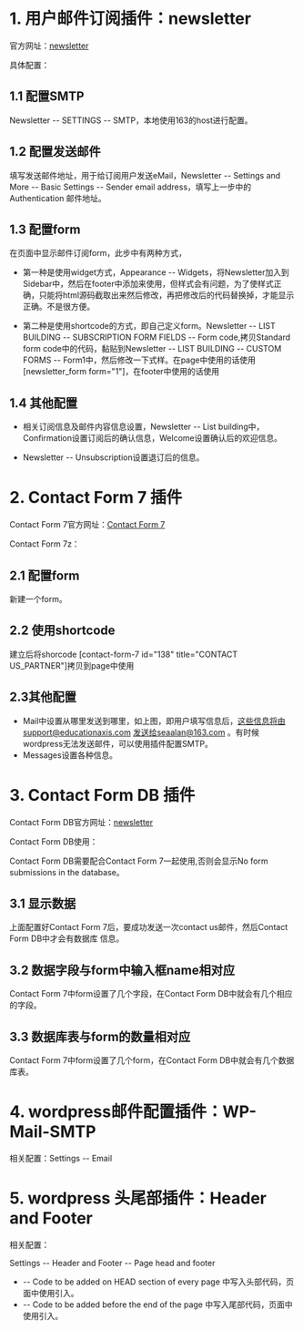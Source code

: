 

# 1. 用户邮件订阅插件：newsletter

官方网址：[newsletter](http://www.thenewsletterplugin.com/)

具体配置：

## 1.1 配置SMTP

Newsletter -- SETTINGS -- SMTP，本地使用163的host进行配置。

## 1.2 配置发送邮件

填写发送邮件地址，用于给订阅用户发送eMail，Newsletter -- Settings and More -- Basic Settings -- Sender email address，填写上一步中的Authentication 邮件地址。

## 1.3 配置form

在页面中显示邮件订阅form，此步中有两种方式，

- 第一种是使用widget方式，Appearance -- Widgets，将Newsletter加入到Sidebar中，然后在footer中添加<?php get_sidebar(); ?>来使用，但样式会有问题，为了使样式正确，只能将html源码截取出来然后修改，再把修改后的代码替换掉<?php get_sidebar(); ?>，才能显示正确。不是很方便。

- 第二种是使用shortcode的方式，即自己定义form。Newsletter -- LIST BUILDING -- SUBSCRIPTION FORM FIELDS -- Form code,拷贝Standard form code中的代码，黏贴到Newsletter -- LIST BUILDING -- CUSTOM FORMS -- Form1中，然后修改一下式样。在page中使用的话使用[newsletter_form form="1"]，在footer中使用的话使用<?php echo do_shortcode("[newsletter_form form='1']"); ?>

## 1.4 其他配置

- 相关订阅信息及邮件内容信息设置，Newsletter -- List building中，Confirmation设置订阅后的确认信息，Welcome设置确认后的欢迎信息。

- Newsletter -- Unsubscription设置退订后的信息。

# 2. Contact Form 7 插件

Contact Form 7官方网址：[Contact Form 7](http://contactform7.com/)

Contact Form 7z：

## 2.1 配置form

新建一个form。

## 2.2 使用shortcode

建立后将shorcode [contact-form-7 id="138" title="CONTACT US_PARTNER"]拷贝到page中使用

## 2.3其他配置

- Mail中设置从哪里发送到哪里，如上图，即用户填写信息后，这些信息将由support@educationaxis.com
发送给seaalan@163.com 。有时候wordpress无法发送邮件，可以使用插件配置SMTP。
- Messages设置各种信息。

# 3. Contact Form DB 插件

Contact Form DB官方网址：[newsletter](http://cfdbplugin.com/)

Contact Form DB使用：

Contact Form DB需要配合Contact Form 7一起使用,否则会显示No form submissions in the database。

## 3.1 显示数据

上面配置好Contact Form 7后，要成功发送一次contact us邮件，然后Contact Form DB中才会有数据库
信息。

## 3.2 数据字段与form中输入框name相对应

Contact Form 7中form设置了几个字段，在Contact Form DB中就会有几个相应的字段。

## 3.3 数据库表与form的数量相对应

Contact Form 7中form设置了几个form，在Contact Form DB中就会有几个数据库表。

# 4. wordpress邮件配置插件：WP-Mail-SMTP

相关配置：Settings -- Email

# 5. wordpress 头尾部插件：Header and Footer

相关配置：

Settings -- Header and Footer -- Page head and footer

- -- Code to be added on HEAD section of every page 中写入头部代码，页面中使用<?php wp_head(); ?>引入。
- -- Code to be added before the end of the page 中写入尾部代码，页面中使用<?php wp_footer(); ?>引入。


